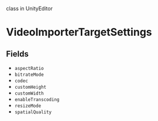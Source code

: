 class in UnityEditor
# VideoImporterTargetSettings

## Fields
- `aspectRatio`
- `bitrateMode`
- `codec`
- `customHeight`
- `customWidth`
- `enableTranscoding`
- `resizeMode`
- `spatialQuality`
